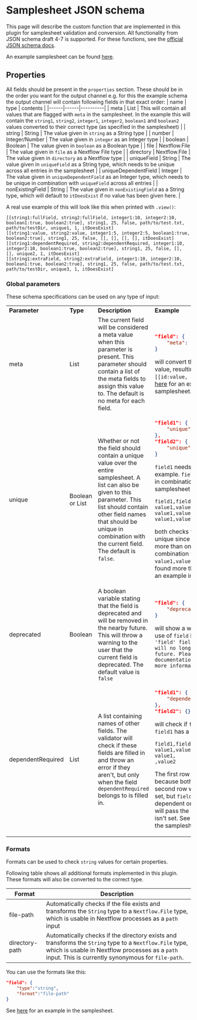 # Samplesheet JSON schema

This page will describe the custom function that are implemented in this plugin for samplesheet validation and conversion. All functionality from JSON schema draft 4-7 is supported. For these functions, see the [official JSON schema docs](https://json-schema.org/).

An example samplesheet can be found [here](../plugins/nf-validation/src/testResources/schema_input.json).

## Properties
All fields should be present in the `properties` section. These should be in the order you want for the output channel e.g. for this the example schema the output channel will contain following fields in that exact order:
| name | type | contents |
|------|------|----------|
| meta | List | This will contain all values that are flagged with `meta` in the samplesheet. In the example this will contain the `string1`, `string2`, `integer1`, `integer2`, `boolean1` and `boolean2` values converted to their correct type (as specified in the samplesheet) |
| string | String | The value given in `string` as a String type |
| number | Integer/Number | The value given in `integer` as an Integer type |
| boolean | Boolean | The value given in `boolean` as a Boolean type |
| file | Nextflow.File | The value given in `file` as a Nextflow File type |
| directory | Nextflow.File | The value given in `directory` as a Nextflow type |
| uniqueField | String | The value given in `uniqueField` as a String type, which needs to be unique across all entries in the samplesheet |
| uniqueDependentField | Integer | The value given in `uniqueDependentField` as an Integer type, which needs to be unique in combination with `uniqueField` across all entries |
| nonExistingField | String | The value given in `nonExistingField` as a String type, which will default to `itDoesExist` if no value has been given here. |

A real use example of this will look like this when printed with `.view()`:
```
[[string1:fullField, string2:fullField, integer1:10, integer2:10, boolean1:true, boolean2:true], string1, 25, false, path/to/test.txt, path/to/testDir, unique1, 1, itDoesExist]
[[string1:value, string2:value, integer1:5, integer2:5, boolean1:true, boolean2:true], string1, 25, false, [], [], [], [], itDoesExist]
[[string1:dependentRequired, string2:dependentRequired, integer1:10, integer2:10, boolean1:true, boolean2:true], string1, 25, false, [], [], unique2, 1, itDoesExist]
[[string1:extraField, string2:extraField, integer1:10, integer2:10, boolean1:true, boolean2:true], string1, 25, false, path/to/test.txt, path/to/testDir, unique3, 1, itDoesExist]

```

### Global parameters
These schema specifications can be used on any type of input:
<table>
    <tr style="font-weight: bold">
        <td> Parameter </td><td> Type </td><td> Description </td><td> Example </td>
    </tr>
    <tr>
        <td> meta </td>
        <td> List </td>
        <td> The current field will be considered a meta value when this parameter is present. This parameter should contain a list of the meta fields to assign this value to. The default is no meta for each field. </td>
        <td> 

```json
"field": {
    "meta": ["id","sample"]
}
``` 
will convert the `field` value to a meta value, resulting in the channel `[[id:value, sample:value]...]` 
See [here](../plugins/nf-validation/src/testResources/schema_input.json#L8-22) for an example in the samplesheet.
        </td>
    </tr>
    <tr>
        <td> unique </td>
        <td> Boolean or List </td>
        <td> Whether or not the field should contain a unique value over the entire samplesheet. A list can also be given to this parameter. This list should contain other field names that should be unique in combination with the current field. The default is `false`. </td>
        <td>

```json
"field1": {
    "unique":true
},
"field2": {
    "unique": ["field1"]
}
```
`field1` needs to be unique in this example. `field2` needs to be unique in combination with `field1`. So for a samplesheet like this:
```csv
field1,field2
value1,value2
value1,value3
value1,value2
```
both checks will fail. `field1` isn't unique since `value1` has been found more than once. `field2` isn't unique in combination with `field1` because the `value1,value2` combination has been found more than once.
See [here](../plugins/nf-validation/src/testResources/schema_input.json#L42-49) for an example in the samplesheet.
        </td>
    </tr>
    <tr>
        <td> deprecated </td>
        <td> Boolean </td>
        <td> A boolean variable stating that the field is deprecated and will be removed in the nearby future. This will throw a warning to the user that the current field is deprecated. The default value is `false` </td>
        <td>
```json
"field": {
    "deprecated": true
}
```
will show a warning stating that the use of `field` is deprecated: `The 'field' field is deprecated and will no longer be used in the future. Please check the official documentation of the pipeline for more information.`
        </td>
    </tr>
    <tr>
        <td> dependentRequired </td>
        <td> List </td>
        <td> A list containing names of other fields. The validator will check if these fields are filled in and throw an error if they aren't, but only when the field `dependentRequired` belongs to is filled in. </td>
        <td>

```json
"field1": {
    "dependentRequired": ["field2"]
},
"field2": {}
```
will check if `field2` is given when `field1` has a value. So for example:
```csv
field1,field2
value1,value2
value1,
,value2
```
The first row will pass the check because both fields are set. The second row will fail because `field1` is set, but `field2` isn't and `field1` is dependent on `field2`. The third row will pass the check because `field1` isn't set.
See [here](../plugins/nf-validation/src/testResources/schema_input.json#L8-22) for an example in the samplesheet.
        </td>
    </tr>
</table>

### Formats

Formats can be used to check `string` values for certain properties.

Following table shows all additional formats implemented in this plugin. These formats will also be converted to the correct type.

| Format | Description |
|-----------|-------------|
| file-path | Automatically checks if the file exists and transforms the `String` type to a `Nextflow.File` type, which is usable in Nextflow processes as a `path` input |
| directory-path | Automatically checks if the directory exists and transforms the `String` type to a `Nextflow.File` type, which is usable in Nextflow processes as a `path` input. This is currently synonymous for `file-path`. |

You can use the formats like this:
```json
"field": {
    "type":"string",
    "format":"file-path"
}
```
See [here](../plugins/nf-validation/src/testResources/schema_input.json#L33-41) for an example in the samplesheet.

